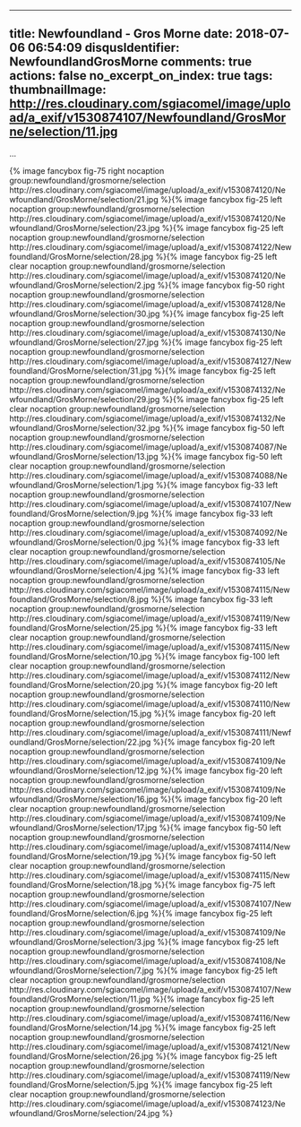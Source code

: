 
---
title: Newfoundland - Gros Morne
date: 2018-07-06 06:54:09
disqusIdentifier: NewfoundlandGrosMorne
comments: true
actions: false
no_excerpt_on_index: true
tags:
thumbnailImage: http://res.cloudinary.com/sgiacomel/image/upload/a_exif/v1530874107/Newfoundland/GrosMorne/selection/11.jpg
---
...
<!-- excerpt -->{% image fancybox fig-75 right nocaption group:newfoundland/grosmorne/selection http://res.cloudinary.com/sgiacomel/image/upload/a_exif/v1530874120/Newfoundland/GrosMorne/selection/21.jpg %}{% image fancybox fig-25 left nocaption group:newfoundland/grosmorne/selection http://res.cloudinary.com/sgiacomel/image/upload/a_exif/v1530874120/Newfoundland/GrosMorne/selection/23.jpg %}{% image fancybox fig-25 left nocaption group:newfoundland/grosmorne/selection http://res.cloudinary.com/sgiacomel/image/upload/a_exif/v1530874122/Newfoundland/GrosMorne/selection/28.jpg %}{% image fancybox fig-25 left clear nocaption group:newfoundland/grosmorne/selection http://res.cloudinary.com/sgiacomel/image/upload/a_exif/v1530874120/Newfoundland/GrosMorne/selection/2.jpg %}{% image fancybox fig-50 right nocaption group:newfoundland/grosmorne/selection http://res.cloudinary.com/sgiacomel/image/upload/a_exif/v1530874128/Newfoundland/GrosMorne/selection/30.jpg %}{% image fancybox fig-25 left nocaption group:newfoundland/grosmorne/selection http://res.cloudinary.com/sgiacomel/image/upload/a_exif/v1530874130/Newfoundland/GrosMorne/selection/27.jpg %}{% image fancybox fig-25 left nocaption group:newfoundland/grosmorne/selection http://res.cloudinary.com/sgiacomel/image/upload/a_exif/v1530874127/Newfoundland/GrosMorne/selection/31.jpg %}{% image fancybox fig-25 left nocaption group:newfoundland/grosmorne/selection http://res.cloudinary.com/sgiacomel/image/upload/a_exif/v1530874132/Newfoundland/GrosMorne/selection/29.jpg %}{% image fancybox fig-25 left clear nocaption group:newfoundland/grosmorne/selection http://res.cloudinary.com/sgiacomel/image/upload/a_exif/v1530874132/Newfoundland/GrosMorne/selection/32.jpg %}{% image fancybox fig-50 left nocaption group:newfoundland/grosmorne/selection http://res.cloudinary.com/sgiacomel/image/upload/a_exif/v1530874087/Newfoundland/GrosMorne/selection/13.jpg %}{% image fancybox fig-50 left clear nocaption group:newfoundland/grosmorne/selection http://res.cloudinary.com/sgiacomel/image/upload/a_exif/v1530874088/Newfoundland/GrosMorne/selection/1.jpg %}{% image fancybox fig-33 left nocaption group:newfoundland/grosmorne/selection http://res.cloudinary.com/sgiacomel/image/upload/a_exif/v1530874107/Newfoundland/GrosMorne/selection/9.jpg %}{% image fancybox fig-33 left nocaption group:newfoundland/grosmorne/selection http://res.cloudinary.com/sgiacomel/image/upload/a_exif/v1530874092/Newfoundland/GrosMorne/selection/0.jpg %}{% image fancybox fig-33 left clear nocaption group:newfoundland/grosmorne/selection http://res.cloudinary.com/sgiacomel/image/upload/a_exif/v1530874105/Newfoundland/GrosMorne/selection/4.jpg %}{% image fancybox fig-33 left nocaption group:newfoundland/grosmorne/selection http://res.cloudinary.com/sgiacomel/image/upload/a_exif/v1530874115/Newfoundland/GrosMorne/selection/8.jpg %}{% image fancybox fig-33 left nocaption group:newfoundland/grosmorne/selection http://res.cloudinary.com/sgiacomel/image/upload/a_exif/v1530874119/Newfoundland/GrosMorne/selection/25.jpg %}{% image fancybox fig-33 left clear nocaption group:newfoundland/grosmorne/selection http://res.cloudinary.com/sgiacomel/image/upload/a_exif/v1530874115/Newfoundland/GrosMorne/selection/10.jpg %}{% image fancybox fig-100 left clear nocaption group:newfoundland/grosmorne/selection http://res.cloudinary.com/sgiacomel/image/upload/a_exif/v1530874112/Newfoundland/GrosMorne/selection/20.jpg %}{% image fancybox fig-20 left nocaption group:newfoundland/grosmorne/selection http://res.cloudinary.com/sgiacomel/image/upload/a_exif/v1530874110/Newfoundland/GrosMorne/selection/15.jpg %}{% image fancybox fig-20 left nocaption group:newfoundland/grosmorne/selection http://res.cloudinary.com/sgiacomel/image/upload/a_exif/v1530874111/Newfoundland/GrosMorne/selection/22.jpg %}{% image fancybox fig-20 left nocaption group:newfoundland/grosmorne/selection http://res.cloudinary.com/sgiacomel/image/upload/a_exif/v1530874109/Newfoundland/GrosMorne/selection/12.jpg %}{% image fancybox fig-20 left nocaption group:newfoundland/grosmorne/selection http://res.cloudinary.com/sgiacomel/image/upload/a_exif/v1530874109/Newfoundland/GrosMorne/selection/16.jpg %}{% image fancybox fig-20 left clear nocaption group:newfoundland/grosmorne/selection http://res.cloudinary.com/sgiacomel/image/upload/a_exif/v1530874109/Newfoundland/GrosMorne/selection/17.jpg %}{% image fancybox fig-50 left nocaption group:newfoundland/grosmorne/selection http://res.cloudinary.com/sgiacomel/image/upload/a_exif/v1530874114/Newfoundland/GrosMorne/selection/19.jpg %}{% image fancybox fig-50 left clear nocaption group:newfoundland/grosmorne/selection http://res.cloudinary.com/sgiacomel/image/upload/a_exif/v1530874115/Newfoundland/GrosMorne/selection/18.jpg %}{% image fancybox fig-75 left nocaption group:newfoundland/grosmorne/selection http://res.cloudinary.com/sgiacomel/image/upload/a_exif/v1530874107/Newfoundland/GrosMorne/selection/6.jpg %}{% image fancybox fig-25 left nocaption group:newfoundland/grosmorne/selection http://res.cloudinary.com/sgiacomel/image/upload/a_exif/v1530874109/Newfoundland/GrosMorne/selection/3.jpg %}{% image fancybox fig-25 left nocaption group:newfoundland/grosmorne/selection http://res.cloudinary.com/sgiacomel/image/upload/a_exif/v1530874108/Newfoundland/GrosMorne/selection/7.jpg %}{% image fancybox fig-25 left clear nocaption group:newfoundland/grosmorne/selection http://res.cloudinary.com/sgiacomel/image/upload/a_exif/v1530874107/Newfoundland/GrosMorne/selection/11.jpg %}{% image fancybox fig-25 left nocaption group:newfoundland/grosmorne/selection http://res.cloudinary.com/sgiacomel/image/upload/a_exif/v1530874116/Newfoundland/GrosMorne/selection/14.jpg %}{% image fancybox fig-25 left nocaption group:newfoundland/grosmorne/selection http://res.cloudinary.com/sgiacomel/image/upload/a_exif/v1530874121/Newfoundland/GrosMorne/selection/26.jpg %}{% image fancybox fig-25 left nocaption group:newfoundland/grosmorne/selection http://res.cloudinary.com/sgiacomel/image/upload/a_exif/v1530874119/Newfoundland/GrosMorne/selection/5.jpg %}{% image fancybox fig-25 left clear nocaption group:newfoundland/grosmorne/selection http://res.cloudinary.com/sgiacomel/image/upload/a_exif/v1530874123/Newfoundland/GrosMorne/selection/24.jpg %}
